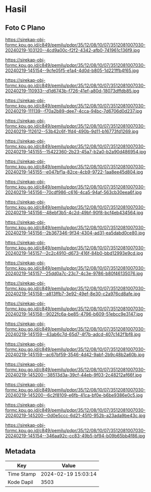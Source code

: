 # Hasil

## Foto C Plano

https://sirekap-obj-formc.kpu.go.id/c849/pemilu/pdpr/35/12/08/10/07/3512081007030-20240219-103120--4cd9a00c-f2f2-4342-afb0-741961c136f9.jpg

https://sirekap-obj-formc.kpu.go.id/c849/pemilu/pdpr/35/12/08/10/07/3512081007030-20240219-145154--9cfe05f5-e1a4-4d0d-b805-1d221ffb4f65.jpg

https://sirekap-obj-formc.kpu.go.id/c849/pemilu/pdpr/35/12/08/10/07/3512081007030-20240219-110933--d1d6743b-f726-41ef-a80d-18073dffdb85.jpg

https://sirekap-obj-formc.kpu.go.id/c849/pemilu/pdpr/35/12/08/10/07/3512081007030-20240219-111139--f70a2b89-dee7-4cca-94bc-7d6706d0d237.jpg

https://sirekap-obj-formc.kpu.go.id/c849/pemilu/pdpr/35/12/08/10/07/3512081007030-20240219-112612--53b42c6f-1fd4-490b-9d11-b16773fd1269.jpg

https://sirekap-obj-formc.kpu.go.id/c849/pemilu/pdpr/35/12/08/10/07/3512081007030-20240219-145155--15422360-2b23-45a7-b2a0-b2a90d486954.jpg

https://sirekap-obj-formc.kpu.go.id/c849/pemilu/pdpr/35/12/08/10/07/3512081007030-20240219-145155--e047bf1a-82ce-4cb9-9722-1aa8ee45d804.jpg

https://sirekap-obj-formc.kpu.go.id/c849/pemilu/pdpr/35/12/08/10/07/3512081007030-20240219-145156--70cdf986-c616-4ca5-94af-563cb30eea6f.jpg

https://sirekap-obj-formc.kpu.go.id/c849/pemilu/pdpr/35/12/08/10/07/3512081007030-20240219-145156--48ebf3b5-4c2d-49bf-90f8-bcf4eb434564.jpg

https://sirekap-obj-formc.kpu.go.id/c849/pemilu/pdpr/35/12/08/10/07/3512081007030-20240219-145156--2b367346-9f34-4304-ad31-ea5dabd0ce80.jpg

https://sirekap-obj-formc.kpu.go.id/c849/pemilu/pdpr/35/12/08/10/07/3512081007030-20240219-145157--2c2c4910-d673-416f-84b0-bbd12993e9cd.jpg

https://sirekap-obj-formc.kpu.go.id/c849/pemilu/pdpr/35/12/08/10/07/3512081007030-20240219-145157--25dd0a7c-23c7-4c3e-9786-b80f46135076.jpg

https://sirekap-obj-formc.kpu.go.id/c849/pemilu/pdpr/35/12/08/10/07/3512081007030-20240219-145158--a813ffb7-3e92-49ef-8e30-c2a976cd8afe.jpg

https://sirekap-obj-formc.kpu.go.id/c849/pemilu/pdpr/35/12/08/10/07/3512081007030-20240219-145158--9022fc6a-be85-4796-b609-51ebcc9e3147.jpg

https://sirekap-obj-formc.kpu.go.id/c849/pemilu/pdpr/35/12/08/10/07/3512081007030-20240219-145159--43ab6c7d-65d7-4f7b-adcd-407c142f1bf8.jpg

https://sirekap-obj-formc.kpu.go.id/c849/pemilu/pdpr/35/12/08/10/07/3512081007030-20240219-145159--ac67bf59-3546-4d42-9abf-2b9c48b2a60b.jpg

https://sirekap-obj-formc.kpu.go.id/c849/pemilu/pdpr/35/12/08/10/07/3512081007030-20240219-145200--38513d3a-39cf-44eb-9f03-2c48212af66f.jpg

https://sirekap-obj-formc.kpu.go.id/c849/pemilu/pdpr/35/12/08/10/07/3512081007030-20240219-145200--6c2f8109-e6fb-41ca-bf0e-b6be9386e0c5.jpg

https://sirekap-obj-formc.kpu.go.id/c849/pemilu/pdpr/35/12/08/10/07/3512081007030-20240219-145200--0d0e5ccc-6d21-45f0-952b-a23ada9be43c.jpg

https://sirekap-obj-formc.kpu.go.id/c849/pemilu/pdpr/35/12/08/10/07/3512081007030-20240219-145154--346aa92c-cc83-49b5-bf94-b09b65bb4f86.jpg


## Metadata

| Key        | Value               |
| ---------- | ------------------- |
| Time Stamp | 2024-02-19 15:03:14 |
| Kode Dapil | 3503                |



